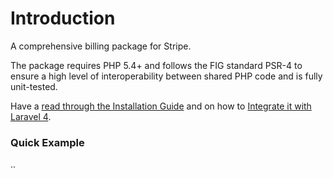 # Introduction

A comprehensive billing package for Stripe.

The package requires PHP 5.4+ and follows the FIG standard PSR-4 to ensure a high level of interoperability between shared PHP code and is fully unit-tested.

Have a [read through the Installation Guide](#installation) and on how to [Integrate it with Laravel 4](#laravel-4).

### Quick Example

..
